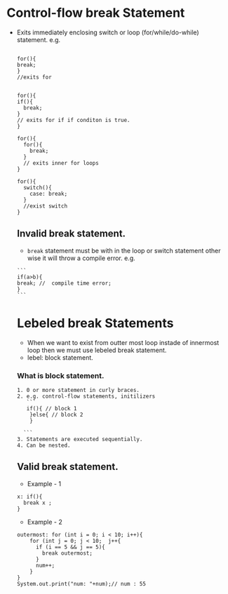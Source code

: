 # Control-flow break Statement

- Exits immediately enclosing switch or loop (for/while/do-while) statement.
  e.g.
    ```
    
    for(){
    break;
    }
    //exits for
    
    
    for(){
    if(){ 
      break;
    }
    // exits for if if conditon is true.
    }
    
    for(){
      for(){
        break;
      }
      // exits inner for loops 
    }
    
    for(){
      switch(){
        case: break;
      }
      //exist switch
    }
    
    ```
    
    ## Invalid break statement.
     - ``break`` statement must be with in the loop or switch statement other wise it will throw a compile error.
      e.g.
      
      ```
      if(a>b){
      break; //  compile time error;
      }
      ```
  # Lebeled break Statements
  
  - When we want to exist from outter most loop instade of innermost loop then we must use lebeled break statement. 
  - lebel: block statement.
  ### What is block statement.
      1. 0 or more statement in curly braces.
      2. e.g. control-flow statements, initilizers
         ```
         if(){ // block 1
          }else{ // block 2
          }
        
        ```
      3. Statements are executed sequentially.
      4. Can be nested.
      
   ## Valid break statement.
   - Example - 1
    ```
    x: if(){
      break x ;
    }
    ```
    - Example - 2
    
    ```
   outermost: for (int i = 0; i < 10; i++){
        for (int j = 0; j < 10;  j++{
          if (i == 5 && j == 5){
            break outermost;
          }
          num++;
        }
    }
   System.out.print("num: "+num);// num : 55
    ```

